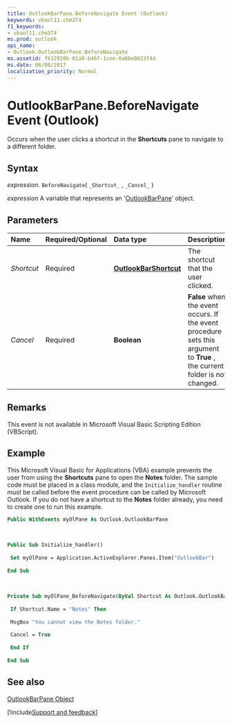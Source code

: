 ```yaml
---
title: OutlookBarPane.BeforeNavigate Event (Outlook)
keywords: vbaol11.chm374
f1_keywords:
- vbaol11.chm374
ms.prod: outlook
api_name:
- Outlook.OutlookBarPane.BeforeNavigate
ms.assetid: f632928b-01a9-b467-1cee-0a86e0023f4d
ms.date: 06/08/2017
localization_priority: Normal
---
```



# OutlookBarPane.BeforeNavigate Event (Outlook)

Occurs when the user clicks a shortcut in the  **Shortcuts** pane to navigate to a different folder.


## Syntax

_expression_. `BeforeNavigate`( `_Shortcut_` , `_Cancel_` )

_expression_ A variable that represents an '[OutlookBarPane](Outlook.OutlookBarPane.md)' object.


## Parameters



|Name|Required/Optional|Data type|Description|
|:-----|:-----|:-----|:-----|
| _Shortcut_|Required| **[OutlookBarShortcut](Outlook.OutlookBarShortcut.md)**|The shortcut that the user clicked.|
| _Cancel_|Required| **Boolean**| **False** when the event occurs. If the event procedure sets this argument to **True** , the current folder is not changed.|

## Remarks

This event is not available in Microsoft Visual Basic Scripting Edition (VBScript).


## Example

This Microsoft Visual Basic for Applications (VBA) example prevents the user from using the  **Shortcuts** pane to open the **Notes** folder. The sample code must be placed in a class module, and the `Initialize_handler` routine must be called before the event procedure can be called by Microsoft Outlook. If you do not have a shortcut to the **Notes** folder already, you need to create one to run this example.


```vb
Public WithEvents myOlPane As Outlook.OutlookBarPane 
 
 
 
Public Sub Initialize_handler() 
 
 Set myOlPane = Application.ActiveExplorer.Panes.Item("OutlookBar") 
 
End Sub 
 
 
 
Private Sub myOlPane_BeforeNavigate(ByVal Shortcut As Outlook.OutlookBarShortcut, Cancel As Boolean) 
 
 If Shortcut.Name = "Notes" Then 
 
 MsgBox "You cannot view the Notes folder." 
 
 Cancel = True 
 
 End If 
 
End Sub
```


## See also


[OutlookBarPane Object](Outlook.OutlookBarPane.md)

[!include[Support and feedback](~/includes/feedback-boilerplate.md)]